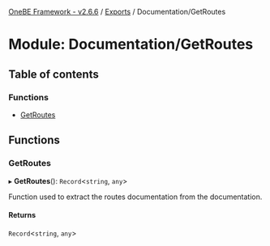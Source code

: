 [OneBE Framework - v2.6.6](../README.md) / [Exports](../modules.md) / Documentation/GetRoutes

# Module: Documentation/GetRoutes

## Table of contents

### Functions

- [GetRoutes](Documentation_GetRoutes.md#getroutes)

## Functions

### GetRoutes

▸ **GetRoutes**(): `Record`<`string`, `any`\>

Function used to extract the routes documentation from the documentation.

#### Returns

`Record`<`string`, `any`\>

